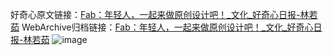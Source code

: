 好奇心原文链接：[Fab：年轻人，一起来做原创设计吧！_文化_好奇心日报-林若茹](https://www.qdaily.com/articles/495.html)
WebArchive归档链接：[Fab：年轻人，一起来做原创设计吧！_文化_好奇心日报-林若茹](http://web.archive.org/web/20190623145248/https://www.qdaily.com/articles/495.html)
![image](http://ww3.sinaimg.cn/large/007d5XDply1g3v42o9phhj30u042s7wh)